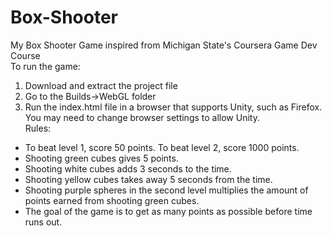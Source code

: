 # Box-Shooter
My Box Shooter Game inspired from Michigan State's Coursera Game Dev Course   
To run the game:  
1. Download and extract the project file
2. Go to the Builds->WebGL folder
3. Run the index.html file in a browser that supports Unity, such as Firefox. You may need to change browser settings to allow Unity.  
Rules:  
- To beat level 1, score 50 points. To beat level 2, score 1000 points.  
- Shooting green cubes gives 5 points.  
- Shooting white cubes adds 3 seconds to the time.  
- Shooting yellow cubes takes away 5 seconds from the time.  
- Shooting purple spheres in the second level multiplies the amount of points earned from shooting green cubes.  
- The goal of the game is to get as many points as possible before time runs out.  

